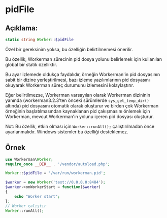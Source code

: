 # pidFile
## Açıklama:
```php
static string Worker::$pidFile
```

Özel bir gereksinim yoksa, bu özelliğin belirtilmemesi önerilir.

Bu özellik, Workerman sürecinin pid dosya yolunu belirlemek için kullanılan global bir statik özelliktir.

Bu ayar izlemede oldukça faydalıdır, örneğin Workerman'in pid dosyasının sabit bir dizine yerleştirilmesi, bazı izleme yazılımlarının pid dosyasını okuyarak Workerman süreç durumunu izlemesini kolaylaştırır.

Eğer belirtilmezse, Workerman varsayılan olarak Workerman dizininin yanında (workerman3.2.3'ten önceki sürümlerde ```sys_get_temp_dir()``` altında) pid dosyasını otomatik olarak oluşturur ve birden çok Workerman örneğinin başlatılmasından kaynaklanan pid çakışmasını önlemek için Workerman, mevcut Workerman'in yolunu içeren pid dosyası oluşturur.

Not: Bu özellik, etkin olması için ```Worker::runAll();``` çalıştırılmadan önce ayarlanmalıdır. Windows sistemler bu özelliği desteklemez.


## Örnek

```php
use Workerman\Worker;
require_once __DIR__ . '/vendor/autoload.php';

Worker::$pidFile = '/var/run/workerman.pid';

$worker = new Worker('text://0.0.0.0:8484');
$worker->onWorkerStart = function($worker)
{
    echo "Worker start";
};
// Worker çalıştır
Worker::runAll();
```
